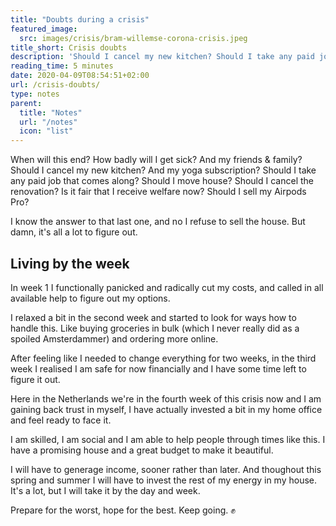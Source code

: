 ```yaml
---
title: "Doubts during a crisis"
featured_image:
  src: images/crisis/bram-willemse-corona-crisis.jpeg
title_short: Crisis doubts
description: 'Should I cancel my new kitchen? Should I take any paid job that comes along? Should I move house? Is it fair that I receive welfare now? So many Corona questions.'
reading_time: 5 minutes
date: 2020-04-09T08:54:51+02:00
url: /crisis-doubts/
type: notes
parent:
  title: "Notes"
  url: "/notes"
  icon: "list"
---
```


When will this end? How badly will I get sick? And my friends & family? Should I cancel my new kitchen? And my yoga subscription? Should I take any paid job that comes along? Should I move house? Should I cancel the renovation? Is it fair that I receive welfare now? Should I sell my Airpods Pro?

I know the answer to that last one, and no I refuse to sell the house. But damn, it's all a lot to figure out.

## Living by the week
In week 1 I functionally panicked and radically cut my costs, and called in all available help to figure out my options.

I relaxed a bit in the second week and started to look for ways how to handle this. Like buying groceries in bulk (which I never really did as a spoiled Amsterdammer) and ordering more online.

After feeling like I needed to change everything for two weeks, in the third week I realised I am safe for now financially and I have some time left to figure it out.

Here in the Netherlands we're in the fourth week of this crisis now and I am gaining back trust in myself, I have actually invested a bit in my home office and feel ready to face it.

I am skilled, I am social and I am able to help people through times like this. I have a promising house and a great budget to make it beautiful.

I will have to generage income, sooner rather than later. And thoughout this spring and summer I will have to invest the rest of my energy in my house. It's a lot, but I will take it by the day and week.

Prepare for the worst, hope for the best. Keep going. ✊
